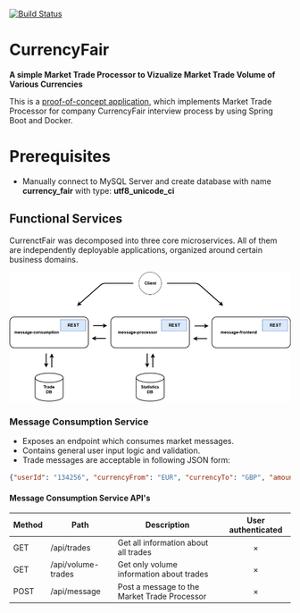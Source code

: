 [![Build Status](https://travis-ci.org/Zanoshky/CurrencyFair.svg?branch=master)](https://travis-ci.org/Zanoshky/CurrencyFair)

# CurrencyFair
**A simple Market Trade Processor to Vizualize Market Trade Volume of Various Currencies**

This is a [proof-of-concept application](https://en.wikipedia.org/wiki/Proof_of_concept), which implements Market Trade Processor for company CurrencyFair interview process by using Spring Boot and Docker.

# Prerequisites

- Manually connect to MySQL Server and create database with name **currency_fair** with type: **utf8_unicode_ci**

## Functional Services

CurrenctFair was decomposed into three core microservices. All of them are independently deployable applications, organized around certain business domains.

<img width="880" alt="Functional Services" src="https://github.com/Zanoshky/CurrencyFair/blob/master/documentation/FunctionalServices.png">

### Message Consumption Service
- Exposes an endpoint which consumes market messages.
- Contains general user input logic and validation.
- Trade messages are acceptable in following JSON form:

```json
{"userId": "134256", "currencyFrom": "EUR", "currencyTo": "GBP", "amountSell": 1000, "amountBuy": 747.10, "rate": 0.7471, "timePlaced" : "24-JAN-15 10:27:44", "originatingCountry" : "FR"}
```

#### Message Consumption Service API's
Method	| Path	| Description	| User authenticated
------------- | ------------------------- | ------------- |:-------------:|
GET	  | /api/trades	| Get all information about all trades            | ×
GET	  | /api/volume-trades | Get only volume information about trades | ×
POST	| /api/message	| Post a message to the Market Trade Processor      | ×


